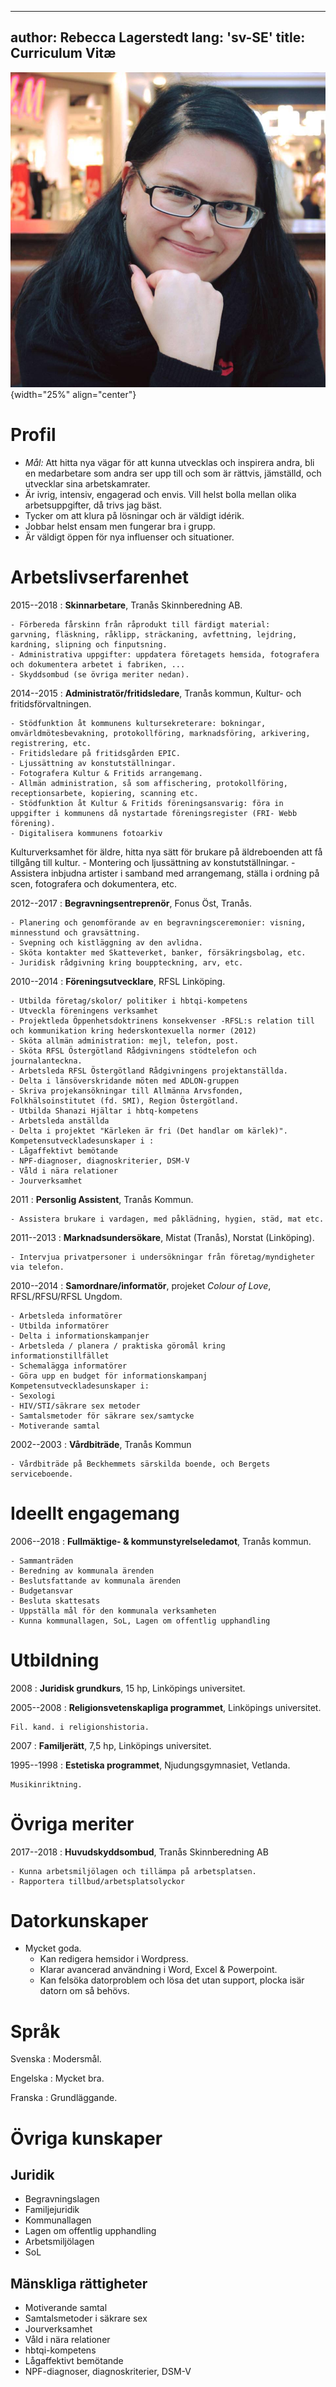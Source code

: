
---
author: Rebecca Lagerstedt
lang: 'sv-SE'
title: Curriculum Vitæ
---

![Rebecca Lagerstedt](https://raw.githubusercontent.com/Linuxtjej/linuxtjej.github.io/master/images/photo.jpg){width="25%" align="center"}

# Profil

  - *Mål:* Att hitta nya vägar för att kunna utvecklas och inspirera andra, bli en medarbetare som andra ser upp till och som är rättvis, jämställd, och utvecklar sina arbetskamrater.
  - Är ivrig, intensiv, engagerad och envis. Vill helst bolla mellan olika arbetsuppgifter, då trivs jag bäst.
  - Tycker om att klura på lösningar och är väldigt idérik.
  - Jobbar helst ensam men fungerar bra i grupp.
  - Är väldigt öppen för nya influenser och situationer.

# Arbetslivserfarenhet

2015--2018
:   **Skinnarbetare**, Tranås Skinnberedning AB.

    - Förbereda fårskinn från råprodukt till färdigt material: 
    garvning, fläskning, råklipp, sträckaning, avfettning, lejdring, kardning, slipning och finputsning. 
    - Administrativa uppgifter: uppdatera företagets hemsida, fotografera och dokumentera arbetet i fabriken, ...
    - Skyddsombud (se övriga meriter nedan).

2014--2015
:   **Administratör/fritidsledare**, Tranås kommun, Kultur- och fritidsförvaltningen.

    - Stödfunktion åt kommunens kultursekreterare: bokningar, omvärldmötesbevakning, protokollföring, marknadsföring, arkivering, registrering, etc.
    - Fritidsledare på fritidsgården EPIC.
    - Ljussättning av konstutställningar.
    - Fotografera Kultur & Fritids arrangemang.
    - Allmän administration, så som affischering, protokollföring, receptionsarbete, kopiering, scanning etc. 
    - Stödfunktion åt Kultur & Fritids föreningsansvarig: föra in uppgifter i kommunens då nystartade föreningsregister (FRI- Webb förening). 
    - Digitalisera kommunens fotoarkiv
 Kulturverksamhet för äldre, hitta nya sätt för brukare på äldreboenden att få tillgång till kultur. 
    - Montering och ljussättning av konstutställningar.
    - Assistera inbjudna artister i samband med arrangemang, ställa i ordning på scen, fotografera och dokumentera, etc.

2012--2017
:   **Begravningsentreprenör**, Fonus Öst, Tranås.

    - Planering och genomförande av en begravningsceremonier: visning,  minnesstund och gravsättning.
    - Svepning och kistläggning av den avlidna.
    - Sköta kontakter med Skatteverket, banker, försäkringsbolag, etc. 
    - Juridisk rådgivning kring bouppteckning, arv, etc.

2010--2014
:   **Föreningsutvecklare**, RFSL Linköping.

    - Utbilda företag/skolor/ politiker i hbtqi-kompetens
    - Utveckla föreningens verksamhet
    - Projektleda Öppenhetsdoktrinens konsekvenser -RFSL:s relation till och kommunikation kring hederskontexuella normer (2012)
    - Sköta allmän administration: mejl, telefon, post.  
    - Sköta RFSL Östergötland Rådgivningens stödtelefon och journalanteckna.
    - Arbetsleda RFSL Östergötland Rådgivningens projektanställda.
    - Delta i länsöverskridande möten med ADLON-gruppen
    - Skriva projekansökningar till Allmänna Arvsfonden, Folkhälsoinstitutet (fd. SMI), Region Östergötland. 
    - Utbilda Shanazi Hjältar i hbtq-kompetens
    - Arbetsleda anställda
    - Delta i projektet "Kärleken är fri (Det handlar om kärlek)". 
    Kompetensutveckladesunskaper i : 
    - Lågaffektivt bemötande 
    - NPF-diagnoser, diagnoskriterier, DSM-V
    - Våld i nära relationer
    - Jourverksamhet

2011
: **Personlig Assistent**, Tranås Kommun.

    - Assistera brukare i vardagen, med påklädning, hygien, städ, mat etc. 

2011--2013
: **Marknadsundersökare**, Mistat (Tranås), Norstat (Linköping).

    - Intervjua privatpersoner i undersökningar från företag/myndigheter via telefon. 

2010--2014
: **Samordnare/informatör**, projeket *Colour of Love*, RFSL/RFSU/RFSL Ungdom.

    - Arbetsleda informatörer
    - Utbilda informatörer
    - Delta i informationskampanjer
    - Arbetsleda / planera / praktiska göromål kring informationstillfället
    - Schemalägga informatörer
    - Göra upp en budget för informationskampanj
    Kompetensutveckladesunskaper i: 
    - Sexologi
    - HIV/STI/säkrare sex metoder
    - Samtalsmetoder för säkrare sex/samtycke
    - Motiverande samtal


2002--2003
: **Vårdbiträde**, Tranås Kommun

    - Vårdbiträde på Beckhemmets särskilda boende, och Bergets serviceboende. 

# Ideellt engagemang

2006--2018
:   **Fullmäktige- & kommunstyrelseledamot**, Tranås kommun.

    - Sammanträden
    - Beredning av kommunala ärenden
    - Beslutsfattande av kommunala ärenden
    - Budgetansvar
    - Besluta skattesats
    - Uppställa mål för den kommunala verksamheten
    - Kunna kommunallagen, SoL, Lagen om offentlig upphandling

# Utbildning

2008
:   **Juridisk grundkurs**, 15 hp, Linköpings universitet.

2005--2008
:   **Religionsvetenskapliga programmet**, Linköpings universitet.

    Fil. kand. i religionshistoria.

2007
:   **Familjerätt**, 7,5 hp, Linköpings universitet.

1995--1998
:   **Estetiska programmet**, Njudungsgymnasiet, Vetlanda.

    Musikinriktning.

# Övriga meriter

2017--2018
: **Huvudskyddsombud**, Tranås Skinnberedning AB

    - Kunna arbetsmiljölagen och tillämpa på arbetsplatsen. 
    - Rapportera tillbud/arbetsplatsolyckor

# Datorkunskaper

  
  - Mycket goda. 
    - Kan redigera hemsidor i Wordpress. 
    - Klarar avancerad användning i Word, Excel & Powerpoint. 
    - Kan felsöka datorproblem och lösa det utan support, plocka isär datorn om så behövs.

# Språk

Svenska
: Modersmål.

Engelska
: Mycket bra.

Franska
: Grundläggande.

# Övriga kunskaper

## Juridik

- Begravningslagen
- Familjejuridik
- Kommunallagen
- Lagen om offentlig upphandling
- Arbetsmiljölagen
- SoL

## Mänskliga rättigheter

- Motiverande samtal
- Samtalsmetoder i säkrare sex
- Jourverksamhet
- Våld i nära relationer
- hbtqi-kompetens
- Lågaffektivt bemötande
- NPF-diagnoser, diagnoskriterier, DSM-V

<!--stackedit_data:
eyJoaXN0b3J5IjpbLTQ2MzU4OTUxMSwtNjY0ODYyMDczLC0xND
EyNjQ2NzcyXX0=
-->
